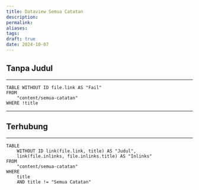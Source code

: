 ```yaml
---
title: Dataview Semua Catatan
description: 
permalink: 
aliases: 
tags: 
draft: true
date: 2024-10-07
---
```


## Tanpa Judul
---
```dataview
TABLE WITHOUT ID file.link AS "Fail" 
FROM 
	"content/semua-catatan"
WHERE !title
```


---
## Terhubung
---
```dataview
TABLE 
	WITHOUT ID link(file.link, title) AS "Judul", 
	link(file.inlinks, file.inlinks.title) AS "Inlinks" 
FROM 
	"content/semua-catatan"
WHERE 
	title 
	AND title != "Semua Catatan" 
```

